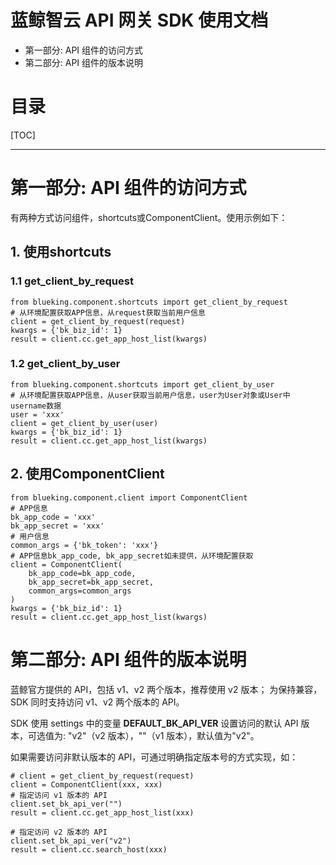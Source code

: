 # 蓝鲸智云 API 网关 SDK 使用文档

- 第一部分: API 组件的访问方式
- 第二部分: API 组件的版本说明

# 目录

[TOC]

----------------------------------------------------------

# 第一部分: API 组件的访问方式

有两种方式访问组件，shortcuts或ComponentClient。使用示例如下：

## 1. 使用shortcuts

### 1.1 get_client_by_request

```
from blueking.component.shortcuts import get_client_by_request
# 从环境配置获取APP信息，从request获取当前用户信息
client = get_client_by_request(request)
kwargs = {'bk_biz_id': 1}
result = client.cc.get_app_host_list(kwargs)
```

### 1.2 get_client_by_user

```
from blueking.component.shortcuts import get_client_by_user
# 从环境配置获取APP信息，从user获取当前用户信息，user为User对象或User中username数据
user = 'xxx'
client = get_client_by_user(user)
kwargs = {'bk_biz_id': 1}
result = client.cc.get_app_host_list(kwargs)
```


## 2. 使用ComponentClient

```
from blueking.component.client import ComponentClient
# APP信息
bk_app_code = 'xxx' 
bk_app_secret = 'xxx' 
# 用户信息
common_args = {'bk_token': 'xxx'}
# APP信息bk_app_code, bk_app_secret如未提供，从环境配置获取
client = ComponentClient(
    bk_app_code=bk_app_code, 
    bk_app_secret=bk_app_secret, 
    common_args=common_args
)
kwargs = {'bk_biz_id': 1}
result = client.cc.get_app_host_list(kwargs)
```


# 第二部分: API 组件的版本说明

蓝鲸官方提供的 API，包括 v1、v2 两个版本，推荐使用 v2 版本；
为保持兼容，SDK 同时支持访问 v1、v2 两个版本的 API。

SDK 使用 settings 中的变量 **DEFAULT_BK_API_VER** 设置访问的默认 API 版本，可选值为: "v2"（v2 版本），""（v1 版本），默认值为"v2"。

如果需要访问非默认版本的 API，可通过明确指定版本号的方式实现，如：
```
# client = get_client_by_request(request)
client = ComponentClient(xxx, xxx)
# 指定访问 v1 版本的 API
client.set_bk_api_ver("")
result = client.cc.get_app_host_list(xxx)

# 指定访问 v2 版本的 API
client.set_bk_api_ver("v2")
result = client.cc.search_host(xxx)
```
